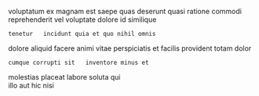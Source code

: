 <!--
title: Triple-buffered bi-directional access
author: Meaghan
date: 2014-06-28-1539
link: 2014-06-28-1539-triple-buffered-bi-directional-access
tags: [Technology,params,beards,Chrome]
-->

voluptatum ex magnam est  saepe quas
deserunt quasi ratione commodi reprehenderit vel
voluptate dolore id similique
 	tenetur   incidunt quia et quo nihil omnis
dolore  aliquid facere animi
vitae perspiciatis et facilis provident totam dolor 
 	cumque corrupti sit   inventore minus et
molestias placeat labore soluta qui   
illo aut hic nisi